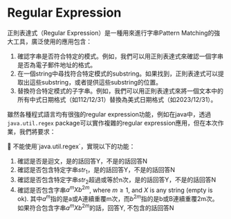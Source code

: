 # Regular Expression

正則表達式（Regular Expression）是一種用來進行字串Pattern Matching的強大工具，廣泛使用的應用包含：

1. 確認字串是否符合特定的模式。例如，我們可以用正則表達式來確認一個字串是否為電子郵件地址的格式。
2. 在一個string中尋找符合特定模式的substring。如果找到，正則表達式可以提取出這些substring，或者提供這些substring的位置。
3. 替換符合特定模式的子字串。例如，我們可以用正則表達式來將一個文本中的所有中式日期格式（如112/12/31）替換為美式日期格式（如2023/12/31）。

雖然各種程式語言均有很強的regular expression功能，例如在java中，透過`java.util.regex` package可以實作複雜的regular expression應用，但在本次作業，我們將要求：

<aside>
📖 不能使用`java.util.regex`，實現以下的功能：

1. 確認是否是迴文，是的話回答Y，不是的話回答N
2. 確認是否包含特定字串$str_1$，是的話回答Y，不是的話回答N
3. 確認是否包含特定字串$str_2$超過或等於n次，是的話回答Y，不是的話回答N
4. 確認是否包含字串$a^{m}Xb^{2m}$, where $m\geq1$, and $X$ is any string (empty is ok).
其中$a^m$指的是a或A連續重覆m次，而$b^{2m}$指的是b或B連續重覆2m次。
如果符合包含字串$a^{m}Xb^{2m}$的話，回答Y, 不包含的話回答N
</aside>
